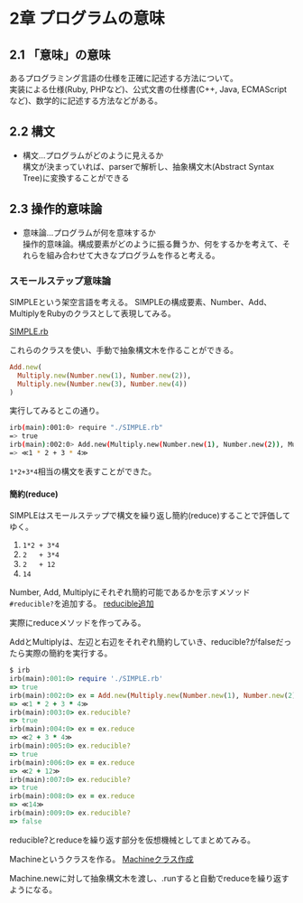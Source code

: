 2章 プログラムの意味
===========================

2.1 「意味」の意味
---------------------------

あるプログラミング言語の仕様を正確に記述する方法について。  
実装による仕様(Ruby, PHPなど)、公式文書の仕様書(C++, Java, ECMAScriptなど)、数学的に記述する方法などがある。


2.2 構文
--------------------------
- 構文…プログラムがどのように見えるか  
  構文が決まっていれば、parserで解析し、抽象構文木(Abstract Syntax Tree)に変換することができる

2.3 操作的意味論
--------------------------
- 意味論…プログラムが何を意味するか  
  操作的意味論。構成要素がどのように振る舞うか、何をするかを考えて、それらを組み合わせて大きなプログラムを作ると考える。


### スモールステップ意味論

SIMPLEという架空言語を考える。
SIMPLEの構成要素、Number、Add、MultiplyをRubyのクラスとして表現してみる。

[SIMPLE.rb](SIMPLE.rb)

これらのクラスを使い、手動で抽象構文木を作ることができる。

```ruby
Add.new(
  Multiply.new(Number.new(1), Number.new(2)),
  Multiply.new(Number.new(3), Number.new(4))
)
```

実行してみるとこの通り。

```bash
irb(main):001:0> require "./SIMPLE.rb"
=> true
irb(main):002:0> Add.new(Multiply.new(Number.new(1), Number.new(2)), Multiply.new(Number.new(3), Number.new(4)))
=> ≪1 * 2 + 3 * 4≫
```

`1*2+3*4`相当の構文を表すことができた。

#### 簡約(reduce)

SIMPLEはスモールステップで構文を繰り返し簡約(reduce)することで評価してゆく。

1. `1*2 + 3*4`
2. `2   + 3*4`
3. `2   + 12`
3. `14`

Number, Add, Multiplyにそれぞれ簡約可能であるかを示すメソッド`#reducible?`を追加する。
[reducible追加](https://github.com/hirak/memo-understanding-computation/commit/e6942b8d27c3787a4d0eaf0ed6e0c9e519f587e3)

実際にreduceメソッドを作ってみる。

AddとMultiplyは、左辺と右辺をそれぞれ簡約していき、reducible?がfalseだったら実際の簡約を実行する。

```ruby
$ irb
irb(main):001:0> require './SIMPLE.rb'
=> true
irb(main):002:0> ex = Add.new(Multiply.new(Number.new(1), Number.new(2)), Multiply.new(Number.new(3), Number.new(4)))
=> ≪1 * 2 + 3 * 4≫
irb(main):003:0> ex.reducible?
=> true
irb(main):004:0> ex = ex.reduce
=> ≪2 + 3 * 4≫
irb(main):005:0> ex.reducible?
=> true
irb(main):006:0> ex = ex.reduce
=> ≪2 + 12≫
irb(main):007:0> ex.reducible?
=> true
irb(main):008:0> ex = ex.reduce
=> ≪14≫
irb(main):009:0> ex.reducible?
=> false
```

reducible?とreduceを繰り返す部分を仮想機械としてまとめてみる。

Machineというクラスを作る。
[Machineクラス作成](https://github.com/hirak/memo-understanding-computation/commit/21de4b01fe347deae735fb75ec92e0215e850d0b)

Machine.newに対して抽象構文木を渡し、.runすると自動でreduceを繰り返すようになる。
